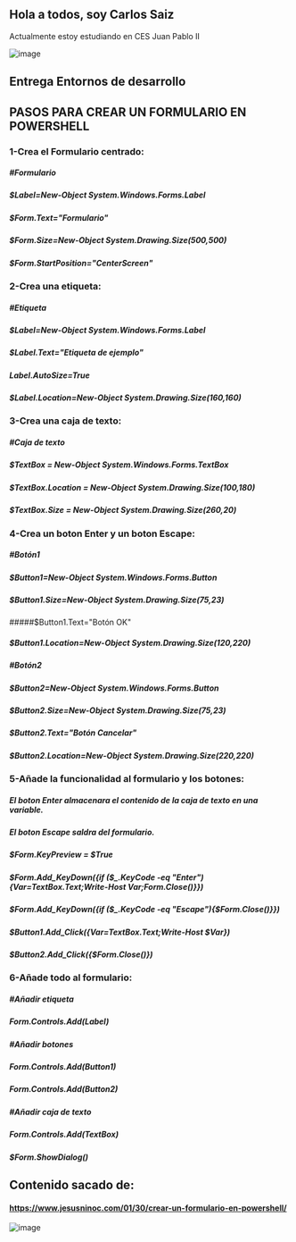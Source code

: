 ## Hola a todos, soy Carlos Saiz

Actualmente estoy estudiando en CES Juan Pablo II


![image](https://user-images.githubusercontent.com/114073080/226459210-2a4fbf5a-62ba-42f6-9e83-bdefa54c5424.png)


## Entrega Entornos de desarrollo

## PASOS PARA CREAR UN FORMULARIO EN POWERSHELL
### 1-Crea el Formulario centrado:
##### #Formulario
##### $Label=New-Object System.Windows.Forms.Label
##### $Form.Text="Formulario"
##### $Form.Size=New-Object System.Drawing.Size(500,500)
##### $Form.StartPosition="CenterScreen"

### 2-Crea una etiqueta:
##### #Etiqueta
##### $Label=New-Object System.Windows.Forms.Label
##### $Label.Text="Etiqueta de ejemplo"
##### $Label.AutoSize=$True
##### $Label.Location=New-Object System.Drawing.Size(160,160)

### 3-Crea una caja de texto:
##### #Caja de texto
##### $TextBox = New-Object System.Windows.Forms.TextBox
##### $TextBox.Location = New-Object System.Drawing.Size(100,180)
##### $TextBox.Size = New-Object System.Drawing.Size(260,20)

### 4-Crea un boton Enter y un boton Escape:
##### #Botón1
##### $Button1=New-Object System.Windows.Forms.Button
##### $Button1.Size=New-Object System.Drawing.Size(75,23)
#####$Button1.Text="Botón OK"
##### $Button1.Location=New-Object System.Drawing.Size(120,220)
#####
##### #Botón2
##### $Button2=New-Object System.Windows.Forms.Button
##### $Button2.Size=New-Object System.Drawing.Size(75,23)
##### $Button2.Text="Botón Cancelar"
##### $Button2.Location=New-Object System.Drawing.Size(220,220)

### 5-Añade la funcionalidad al formulario y los botones:
##### El boton Enter almacenara el contenido de la caja de texto en una variable.
##### El boton Escape saldra del formulario.
##### $Form.KeyPreview = $True
##### $Form.Add_KeyDown({if ($_.KeyCode -eq "Enter"){$Var=$TextBox.Text;Write-Host $Var;$Form.Close()}})
##### $Form.Add_KeyDown({if ($_.KeyCode -eq "Escape"){$Form.Close()}})
##### $Button1.Add_Click({$Var=$TextBox.Text;Write-Host $Var})
##### $Button2.Add_Click({$Form.Close()})

### 6-Añade todo al formulario:
##### #Añadir etiqueta
##### $Form.Controls.Add($Label)
 
##### #Añadir botones
##### $Form.Controls.Add($Button1)
##### $Form.Controls.Add($Button2)
 
##### #Añadir caja de texto
##### $Form.Controls.Add($TextBox)
 
##### $Form.ShowDialog()

## Contenido sacado de:
#### https://www.jesusninoc.com/01/30/crear-un-formulario-en-powershell/


![image](https://user-images.githubusercontent.com/114073080/226470011-cfd8901d-3171-4319-95ac-c8a703df9412.png)

<!--
**CarlosSaizLeal-CES/CarlosSaizLeal-CES** is a ✨ _special_ ✨ repository because its `README.md` (this file) appears on your GitHub profile.

Here are some ideas to get you started:

- 🔭 I’m currently working on ...
- 🌱 I’m currently learning ...
- 👯 I’m looking to collaborate on ...
- 🤔 I’m looking for help with ...
- 💬 Ask me about ...
- 📫 How to reach me: ...
- 😄 Pronouns: ...
- ⚡ Fun fact: ...
-->
